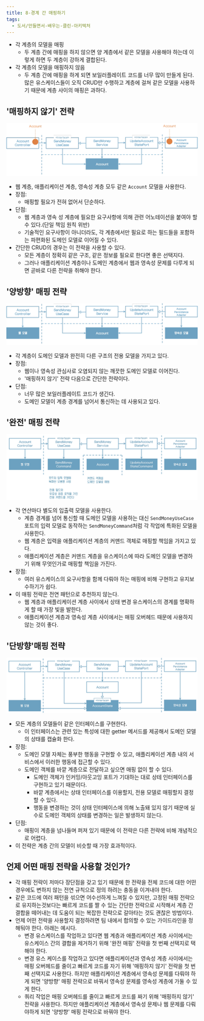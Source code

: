 ```yaml
---
title: 8-경계 간 매핑하기
tags:
  - 도서/만들면서-배우는-클린-아키텍처
---
```

- 각 계층의 모델을 매핑
	- 두 계층 간에 매핑을 하지 않으면 양 계층에서 같은 모델을 사용해야 하는데 이렇게 하면 두 계층이 강하게 결합된다.
- 각 계층의 모델을 매핑하지 않음
	- 두 계층 간에 매핑을 하게 되면 보일러플레이트 코드를 너무 많이 만들게 된다. 많은 유스케이스들이 오직 CRUD만 수행하고 계층에 걸쳐 같은 모델을 사용하기 때문에 계층 사이의 매핑은 과하다.

## '매핑하지 않기' 전략

![](assets/Pasted%20image%2020241218140056.png)

- 웹 계층, 애플리케이션 계층, 영속성 계층 모두 같은 `Account` 모델을 사용한다.
- 장점:
	- 매핑할 필요가 전혀 없어서 단순하다.
- 단점:
	- 웹 계층과 영속 성 계층에 필요한 요구사항에 의해 관련 어노테이션을 붙여야 할 수 있다.(단일 책임 원칙 위반)
	- 기술적인 요구사항이 아니더라도, 각 계층에서만 필요로 하는 필드들을 포함하는 파편화된 도메인 모델로 이어질 수 있다.
- 간단한 CRUD의 경우는 이 전략을 사용할 수 있다.
	- 모든 계층이 정확히 같은 구조, 같은 정보를 필요로 한다면 좋은 선택지다.
	- 그러나 애플리케이션 계층이나 도메인 계층에서 웹과 영속성 문제를 다루게 되면 곧바로 다른 전략을 취해야 한다.

## '양방향' 매핑 전략

![](assets/Pasted%20image%2020241218140702.png)

- 각 계층이 도메인 모델과 완전히 다른 구조의 전용 모델을 가지고 있다.
- 장점:
	- 웹이나 영속성 관심사로 오염되지 않는 깨끗한 도메인 모델로 이어진다.
	- '매핑하지 않기' 전략 다음으로 간단한 전략이다.
- 단점:
	- 너무 많은 보일러플레이트 코드가 생긴다.
	- 도메인 모델이 계층 경계를 넘어서 통신하는 데 사용되고 있다.

## '완전' 매핑 전략

![](assets/Pasted%20image%2020241218141306.png)

- 각 연산마다 별도의 입출력 모델을 사용한다.
	- 계층 경계를 넘어 통신할 때 도메인 모델을 사용하는 대신 `SendMoneyUseCase` 포트의 입력 모델로 동작하는 `SendMoneyCommand`처럼 각 작업에 특화된 모델을 사용한다.
	- 웹 계층은 입력을 애플리케이션 계층의 커맨드 객체로 매핑할 책임을 가지고 있다.
	- 애플리케이션 계층은 커맨드 계층을 유스케이스에 따라 도메인 모델을 변경하기 위해 무엇인가로 매핑할 책임을 가진다.
- 장점:
	- 여러 유스케이스의 요구사항을 함께 다뤄야 하는 매핑에 비해 구현하고 유지보수하기가 쉽다.
- 이 매핑 전략은 전연 패턴으로 추천하지 않는다.
	- 웹 계층과 애플리케이션 계층 사이에서 상태 변경 유스케이스의 경계를 명확하게 할 때 가장 빛을 발한다.
	- 애플리케이션 계층과 영속성 계층 사이에서는 매핑 오버헤드 때문에 사용하지 않는 것이 좋다.

## '단방향'매핑 전략

![](assets/Pasted%20image%2020241218142515.png)

- 모든 계층의 모델들이 같은 인터페이스를 구현한다.
	- 이 인터페이스는 관련 있는 특성에 대한 getter 메서드를 제공해서 도메인 모델의 상태를 캡슐화 한다.
- 장점:
	- 도메인 모델 자체는 풍부한 행동을 구현할 수 있고, 애플리케이션 계층 내의 서비스에서 이러한 행동에 접근할 수 있다.
	- 도메인 객체를 바깥 계층으로 전달하고 싶으면 매핑 없이 할 수 있다.
		- 도메인 객체가 인커밍/아웃고잉 포트가 기대하는 대로 상테 인터페이스를 구현하고 있기 때문이다.
		- 바깥 계층에서는 상태 인터페이스를 이용할지, 전용 모델로 매핑할지 결정할 수 있다.
		- 행동을 변경하는 것이 상태 인터페이스에 의해 노출돼 있지 않기 때문에 실수로 도메인 객체의 상태를 변경하는 일은 발생하지 않는다.
- 단점:
	- 매핑이 계층을 넘나들며 퍼져 있기 때문에 이 전략은 다른 전략에 비해 개념적으로 어렵다.
- 이 전략은 계층 간의 모델이 비슷할 때 가장 효과적이다.

## 언제 어떤 매핑 전략을 사용할 것인가?

- 각 매핑 전략이 저마다 장단점을 갖고 있기 때문에 한 전략을 전체 코드에 대한 어떤 경우에도 변하지 않는 전연 규칙으로 정의 하려는 충동을 이겨내야 한다.
- 같은 코드에 여러 패턴을 섞으면 어수선하게 느껴질 수 있지만, 고정된 매핑 전략으로 유지하는것보다는 빠르게 코드를 짤 수 있는 간단한 전략으로 시작해서 계층 간 결합을 떼어내는 데 도움이 되는 복잡한 전략으로 갈아타는 것도 괜찮은 방법이다.
- 언제 어떤 전략을 사용할지 결정하려면 팀 내에서 합의할 수 있는 가이드라인을 정해둬야 한다. 아래는 예시다.
	- 변경 유스케이스를 작업하고 있다면 웹 계층과 애플리케이션 계층 사이에서는 유스케이스 간의 결합을 제거하기 위해 '완전 매핑' 전략을 첫 번째 선택지로 택해야 한다.
	- 변경 유스 케이스를 작업하고 있다면 애플리케이션과 영속성 계층 사이에서는 매핑 오버헤드를 줄이고 빠르게 코드를 자기 위해 '매핑하지 않기' 전략을 첫 번째 선택지로 사용한다. 하지만 애플리케이션 계층에서 영속성 문제를 다뤄야 하게 되면 '양방향' 매핑 전략으로 바꿔서 영속성 문제를 영속성 계층에 가둘 수 있게 한다.
	- 쿼리 작업은 매핑 오버헤드를 줄이고 빠르게 코드를 짜기 위해 '매핑하지 않기' 전략을 사용한다. 하지만 애플리케이션 계층에서 영속성 문제나 웹 문제를 다뤄야하게 되면 '양방향' 매핑 전략으로 바꿔야 한다.
